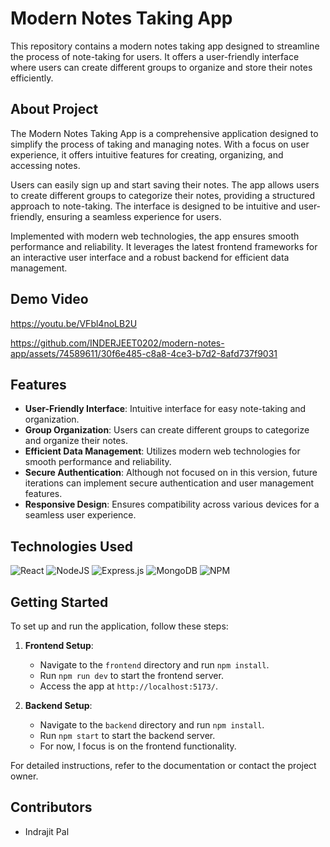 # Modern Notes Taking App

This repository contains a modern notes taking app designed to streamline the process of note-taking for users. It offers a user-friendly interface where users can create different groups to organize and store their notes efficiently.

## About Project

The Modern Notes Taking App is a comprehensive application designed to simplify the process of taking and managing notes. With a focus on user experience, it offers intuitive features for creating, organizing, and accessing notes.

Users can easily sign up and start saving their notes. The app allows users to create different groups to categorize their notes, providing a structured approach to note-taking. The interface is designed to be intuitive and user-friendly, ensuring a seamless experience for users.

Implemented with modern web technologies, the app ensures smooth performance and reliability. It leverages the latest frontend frameworks for an interactive user interface and a robust backend for efficient data management.

## Demo Video
https://youtu.be/VFbl4noLB2U


https://github.com/INDERJEET0202/modern-notes-app/assets/74589611/30f6e485-c8a8-4ce3-b7d2-8afd737f9031



## Features

- **User-Friendly Interface**: Intuitive interface for easy note-taking and organization.
- **Group Organization**: Users can create different groups to categorize and organize their notes.
- **Efficient Data Management**: Utilizes modern web technologies for smooth performance and reliability.
- **Secure Authentication**: Although not focused on in this version, future iterations can implement secure authentication and user management features.
- **Responsive Design**: Ensures compatibility across various devices for a seamless user experience.


## Technologies Used
![React](https://img.shields.io/badge/react-%2320232a.svg?style=for-the-badge&logo=react&logoColor=%2361DAFB)
![NodeJS](https://img.shields.io/badge/node.js-6DA55F?style=for-the-badge&logo=node.js&logoColor=white)
![Express.js](https://img.shields.io/badge/express.js-%23404d59.svg?style=for-the-badge&logo=express&logoColor=%2361DAFB)
![MongoDB](https://img.shields.io/badge/MongoDB-%234ea94b.svg?style=for-the-badge&logo=mongodb&logoColor=white)
![NPM](https://img.shields.io/badge/NPM-%23CB3837.svg?style=for-the-badge&logo=npm&logoColor=white)


## Getting Started

To set up and run the application, follow these steps:

1. **Frontend Setup**:

   - Navigate to the `frontend` directory and run `npm install`.
   - Run `npm run dev` to start the frontend server.
   - Access the app at `http://localhost:5173/`.

2. **Backend Setup**:

    - Navigate to the `backend` directory and run `npm install`.
    - Run `npm start` to start the backend server.
    - For now, I focus is on the frontend functionality.

For detailed instructions, refer to the documentation or contact the project owner.

## Contributors

- Indrajit Pal
